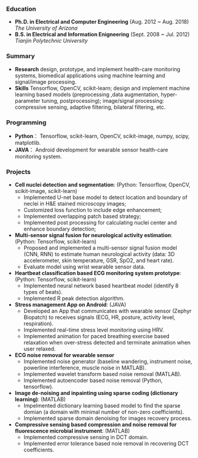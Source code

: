 ### Education
- **Ph.D. in Electrical and Computer Engineering** (Aug. 2012 ~ Aug. 2018) </br>
*The University of Arizona*
- **B.S. in Electrical and Information Enigneering** (Sept. 2008 ~ Jul. 2012)</br>
*Tianjin Polytechnic University*

### Summary
- **Research** design, prototype, and implement health-care monitoring systems, biomedical applications using machine learning and signal/image processing.
- **Skills** Tensorflow, OpenCV, scikit-learn; design and implement machine learning based models (preprocessing ,data augmentation, hyper-parameter tuning, postprocessing); image/signal processing: compressive sensing, adaptive filtering, bilateral filtering, etc.

### Programming
- **Python**： Tensorflow, scikit-learn, OpenCV, scikit-image, numpy, scipy, matplotlib.
- **JAVA**： Android development for wearable sensor health-care monitoring system.

### Projects
- **Cell nuclei detection and segmentation**: (Python: Tensorflow, OpenCV, scikit-image, scikit-learn) </br>
  - Implemented U-net base model to detect location and boundary of neclei in H&E stained microscopy images;
  - Customized loss function to include edge enhancement;
  - Implemented overlapping patch based strategy;
  - Implemented post processing for calculating nuclei center and enhance boundary detection;
- **Multi-sensor signal fusion for neurological activity estimation**: (Python: Tensorflow, scikit-learn)</br>
  - Proposed and implemented a multi-sensor signal fusion model (CNN, RNN) to estimate human neurological activity (data: 3D accelerometer, skin temperature, GSR, SpO2, and heart rate).
  - Evaluate model using wrist wearable sensor data.
- **Heartbeat classification based ECG monitoring system prototype**: (Python: Tensorflow, scikit-learn) </br>
  - Implemented neural network based heartbeat model (identify 8 types of beats).
  - Implemented R peak detection algorithm.
- **Stress management App on Android**: (JAVA) </br>
  - Developed an App that communicates with wearable sensor (Zephyr Biopatch) to receives signals (ECG, HR, posture, activity level, respiration).
  - Implemented real-time stress level monitoring using HRV.
  - Implemented animation for paced breathing exercise based relaxation when over-stress detected and terminate animation when user relaxed.
- **ECG noise removal for wearable sensor**
  - Implemented noise generator (baseline wandering, instrument noise, powerline interference, muscle noise in MATLAB).
  - Implemented wavelet transform based noise removal (MATLAB).
  - Implemented autoencoder based noise removal (Python, tensorflow).
- **Image de-noising and inpainting using sparse coding (dictionary learning)**: (MATLAB) </br>
  - Impelmented dictionary learning based model to find the sparse domian (a domain with minimal number of non-zero coefficients).
  - Implemented sparse domain denoising for images recovery process.
- **Compressive sensing based compression and noise removal for fluorescence microbial instrument**: (MATLAB) </br>
  - Implemented compressive sensing in DCT domain.
  - Implemented error tolerance based noie removal in recovering DCT coefficients.
